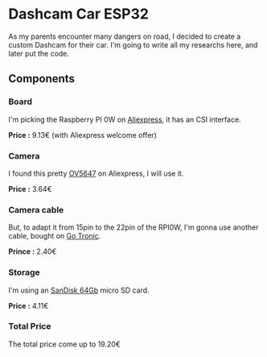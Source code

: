 # Dashcam Car ESP32
As my parents encounter many dangers on road, I decided to create a custom Dashcam for their car.
I'm going to write all my researchs here, and later put the code.

## Components
### Board
I'm picking the Raspberry PI 0W on [Aliexpress]([https://fr.aliexpress.com/item/1005004339923548.html](https://fr.aliexpress.com/item/1005005792181612.html)), it has an CSI interface.

**Price :** 9.13€ (with Aliexpress welcome offer)

### Camera
I found this pretty [OV5647](https://fr.aliexpress.com/item/1005006064966176.html) on Aliexpress, I will use it.

**Price :** 3.64€

### Camera cable
But, to adapt it from 15pin to the 22pin of the RPI0W, I'm gonna use another cable, bought on [Go Tronic](https://www.gotronic.fr/art-nappe-camera-pour-pi-zero-rb0-cam-15-33987.htm).

**Prince :** 2.40€

### Storage
I'm using an [SanDisk 64Gb](https://fr.aliexpress.com/item/1005006572226710) micro SD card.

**Price :** 4.11€

### Total Price
The total price come up to 19.20€
